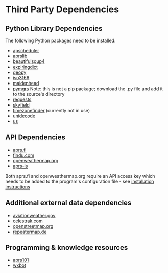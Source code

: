 # Third Party Dependencies

## Python Library Dependencies

The following Python packages need to be installed:

- [apscheduler](https://github.com/agronholm/apscheduler)
- [aprslib](https://github.com/rossengeorgiev/aprs-python)
- [beautifulsoup4](https://www.crummy.com/software/BeautifulSoup/)
- [expiringdict](https://pypi.org/project/expiringdict/)
- [geopy](https://github.com/geopy/geopy)
- [iso3166](https://github.com/deactivated/python-iso3166)
- [maidenhead](https://github.com/space-physics/maidenhead)
- [pymgrs](https://github.com/aydink/pymgrs) Note: this is not a pip package; download the .py file and add it to the source's directory
- [requests](https://github.com/psf/requests)
- [skyfield](https://github.com/skyfielders/python-skyfield)
- [timezonefinder](https://github.com/MrMinimal64/timezonefinder) (currently not in use)
- [unidecode](https://github.com/avian2/unidecode)
- [us](https://github.com/unitedstates/python-us)
  
## API Dependencies

- [aprs.fi](https://aprs.fi/page/api)
- [findu.com](https://www.findu.com)
- [openweathermap.org](https://www.openweathermap.org)
- [aprs-is](http://www.aprs-is.net/Default.aspx)

Both aprs.fi and openweathermap.org require an API access key which needs to be added to the program's configuration file - see [installation instructions](INSTALLATION.md)

## Additional external data dependencies

- [aviationweather.gov](https://www.aviationweather.gov)
- [celestrak.com](https://www.celestrak.com)
- [openstreetmap.org](https://www.openstreetmap.org)
- [repeatermap.de](https://www.repeatermap.de)

## Programming & knowledge resources

- [aprs101](http://www.aprs.org/doc/APRS101.PDF)
- [wxbot](https://sites.google.com/site/ki6wjp/wxbot)
